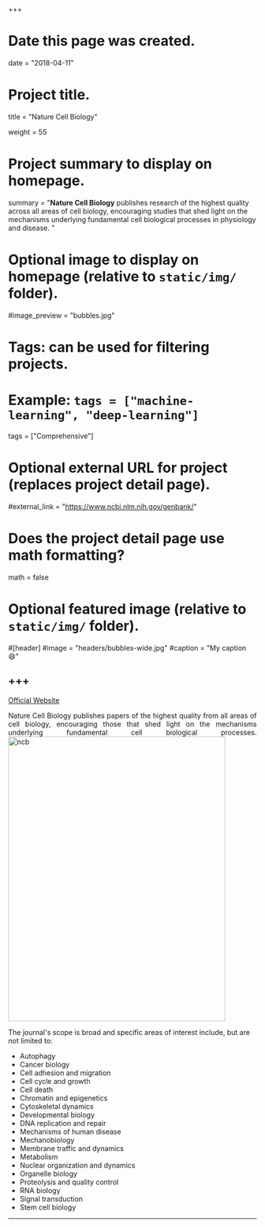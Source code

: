 +++
# Date this page was created.
date = "2018-04-11"

# Project title.
title = "Nature Cell Biology"

weight = 55
# Project summary to display on homepage.
summary = "**Nature Cell Biology** publishes research of the highest quality across all areas of cell biology, encouraging studies that shed light on the mechanisms underlying fundamental cell biological processes in physiology and disease. "

# Optional image to display on homepage (relative to `static/img/` folder).
#image_preview = "bubbles.jpg"

# Tags: can be used for filtering projects.
# Example: `tags = ["machine-learning", "deep-learning"]`
tags = ["Comprehensive"]

# Optional external URL for project (replaces project detail page).
#external_link = "https://www.ncbi.nlm.nih.gov/genbank/"

# Does the project detail page use math formatting?
math = false

# Optional featured image (relative to `static/img/` folder).
#[header]
#image = "headers/bubbles-wide.jpg"
#caption = "My caption :smile:"


+++
---
[Official Website](https://www.nature.com/ncb/)

<p align="justify">Nature Cell Biology publishes papers of the highest quality from all areas of cell biology, encouraging those that shed light on the mechanisms underlying fundamental cell biological processes. 

<img src="/img/journal/com/nature cell biology.jpg" width = "440" height = "576" alt="ncb" align=center />

The journal's scope is broad and specific areas of interest include, but are not limited to:

* Autophagy
* Cancer biology
* Cell adhesion and migration
* Cell cycle and growth
* Cell death
* Chromatin and epigenetics
* Cytoskeletal dynamics
* Developmental biology
* DNA replication and repair
* Mechanisms of human disease
* Mechanobiology
* Membrane traffic and dynamics
* Metabolism
* Nuclear organization and dynamics
* Organelle biology
* Proteolysis and quality control
* RNA biology
* Signal transduction
* Stem cell biology

---